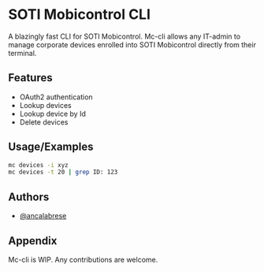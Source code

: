 # SOTI Mobicontrol CLI

A blazingly fast CLI for SOTI Mobicontrol.
Mc-cli allows any IT-admin to manage corporate devices enrolled into SOTI Mobicontrol directly from their terminal.


## Features

- OAuth2 authentication
- Lookup devices
- Lookup device by Id
- Delete devices


## Usage/Examples

```bash
mc devices -i xyz
mc devices -t 20 | grep ID: 123
```


## Authors

- [@ancalabrese](https://antoniocalabrese.dev)


## Appendix

Mc-cli is WIP. Any contributions are welcome.

